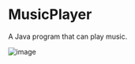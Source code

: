 # MusicPlayer
A Java program that can play music.

![image](https://github.com/AppuCodes/MusicPlayer/assets/170494540/28a7b7d4-ca8d-428c-9a40-217e78f1b88a)
